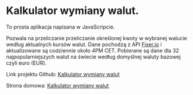 # Kalkulator wymiany walut.

To prosta aplikacja napisana w JavaScripcie.

Pozwala na przeliczanie przeliczanie określonej kwoty w wybranej walucie według aktualnych kursów walut.
Dane pochodzą z API [Fixer.io](http://fixer.io/) i aktualizowane są codziennie około 4PM CET.
Pobierane są dane dla 32 najpopularniejszych walut na świecie według domyślnej waluty bazowej czyli euro (EUR).

Link projektu Github: [Kalkulator wymiany walut](https://szczypiorofix.github.io/wymianawalut/)

Strona domowa: [Kalkulator wymiany walut](https://www.wroblewskipiotr.pl/post/kanciarz---currency-converter)
